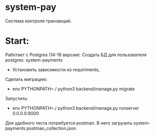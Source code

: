 # system-pay
Система контроля транзакций.

# Start:
Работает с Postgres (14-16 версии).
Создать БД для пользователя postgres: system-payments

- Установить зависимости из requiriments,

Сделать миграцию:
- env PYTHONPATH=./ python3 backend/manage.py migrate

Запустить:
- env PYTHONPATH=./ python3 backend/manage.py runserver 0.0.0.0:8000

Для удобного теста потребуется postman. В него загрузить system-payments.postman_collection.json

